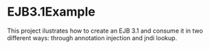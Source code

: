 EJB3.1Example
=============

This project ilustrates how to create an EJB 3.1 and consume it in two different ways: through annotation injection and jndi lookup.